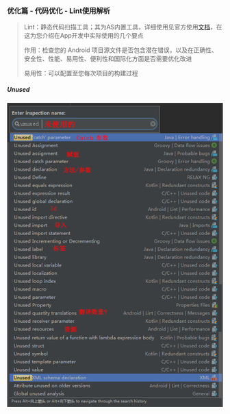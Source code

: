 ### 优化篇 - 代码优化 - Lint使用解析

 > Lint：静态代码扫描工具；其为AS内置工具，详细使用见官方使用[文档](https://developer.android.google.cn/studio/write/lint)，在这为您介绍在App开发中实际使用的几个要点
 > 
 > 作用：检查您的 Android 项目源文件是否包含潜在错误，以及在正确性、安全性、性能、易用性、便利性和国际化方面是否需要优化改进
 > 
 > 易用性：可以配置至您每次项目的构建过程

##### Unused

![未使用的系列命令](https://raw.githubusercontent.com/zwping-win/RESOURCES/master/android/Lint/lint_unused_used_explain.png)